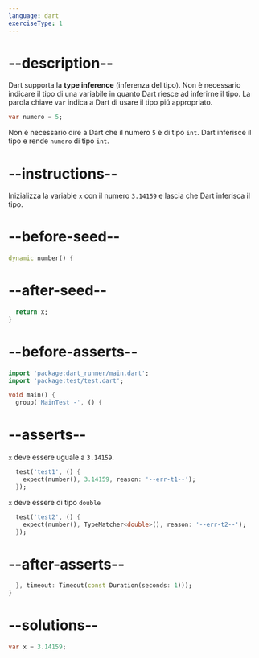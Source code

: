 ```yaml
---
language: dart
exerciseType: 1
---
```


# --description--

Dart supporta la __type inference__ (inferenza del tipo).
Non è necessario indicare il tipo di una variabile in quanto Dart riesce ad inferirne il tipo.
La parola chiave `var` indica a Dart di usare il tipo piú appropriato.

```dart
var numero = 5;
```

Non è necessario dire a Dart che il numero `5` è di tipo `int`.
Dart inferisce il tipo e rende `numero` di tipo `int`.

# --instructions--

Inizializza la variable `x` con il numero `3.14159` e lascia che Dart inferisca il tipo.

# --before-seed--

```dart
dynamic number() {
```

# --after-seed--

```dart
  return x;
}
```

# --before-asserts--

```dart
import 'package:dart_runner/main.dart';
import 'package:test/test.dart';

void main() {
  group('MainTest -', () {
```

# --asserts--

`x` deve essere uguale a `3.14159`.

```dart
  test('test1', () {
    expect(number(), 3.14159, reason: '--err-t1--');
  });
```

`x` deve essere di tipo `double`

```dart
  test('test2', () {
    expect(number(), TypeMatcher<double>(), reason: '--err-t2--');
  });
```

# --after-asserts--

```dart
  }, timeout: Timeout(const Duration(seconds: 1)));
}
```

# --solutions--

```dart
var x = 3.14159;
```

